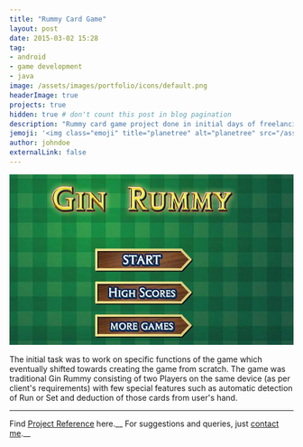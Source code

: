 ```yaml
---
title: "Rummy Card Game"
layout: post
date: 2015-03-02 15:28
tag: 
- android
- game development
- java
image: /assets/images/portfolio/icons/default.png
headerImage: true
projects: true
hidden: true # don't count this post in blog pagination
description: "Rummy card game project done in initial days of freelancing at Upwork."
jemoji: '<img class="emoji" title="planetree" alt="planetree" src="/assets/images/portfolio/icons/default.png" height="20" width="20" align="absmiddle">'
author: johndoe
externalLink: false
---
```


![Screenshot](/assets/images/portfolio/rummy.jpg)

The initial task was to work on specific functions of the game which eventually shifted towards creating the game from scratch. The game was traditional Gin Rummy consisting of two Players on the same device (as per client's requirements) with few special features such as automatic detection of Run or Set and deduction of those cards from user's hand.

---

Find [Project Reference](https://www.upwork.com/jobs/~01e69fd408f04ef5fd) here.__
For suggestions and queries, just [contact me](http://linkedin.com/in/xuhaibahmad).__